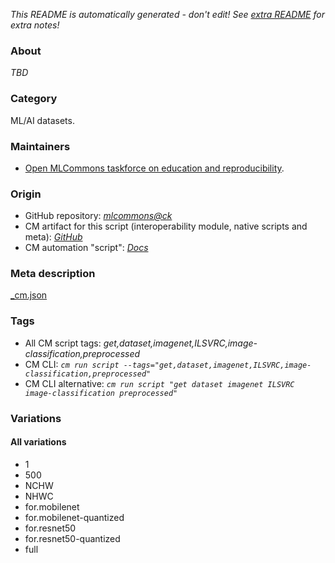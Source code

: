 *This README is automatically generated - don't edit! See [extra README](README-extra.md) for extra notes!*

### About

*TBD*

### Category

ML/AI datasets.

### Maintainers

* [Open MLCommons taskforce on education and reproducibility](https://github.com/mlcommons/ck/blob/master/docs/mlperf-education-workgroup.md).

### Origin

* GitHub repository: *[mlcommons@ck](https://github.com/mlcommons/ck/tree/master/cm-mlops)*
* CM artifact for this script (interoperability module, native scripts and meta): *[GitHub](https://github.com/mlcommons/ck/tree/master/cm-mlops/script/get-preprocessed-dataset-imagenet)*
* CM automation "script": *[Docs](https://github.com/octoml/ck/blob/master/docs/list_of_automations.md#script)*


### Meta description
[_cm.json](_cm.json)


### Tags
* All CM script tags: *get,dataset,imagenet,ILSVRC,image-classification,preprocessed*
* CM CLI: *`cm run script --tags="get,dataset,imagenet,ILSVRC,image-classification,preprocessed"`*
* CM CLI alternative: *`cm run script "get dataset imagenet ILSVRC image-classification preprocessed"`*


### Variations
#### All variations
* 1
* 500
* NCHW
* NHWC
* for.mobilenet
* for.mobilenet-quantized
* for.resnet50
* for.resnet50-quantized
* full